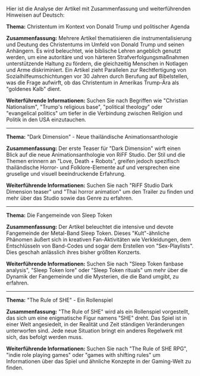 Hier ist die Analyse der Artikel mit Zusammenfassung und weiterführenden Hinweisen auf Deutsch:

**Thema:** Christentum im Kontext von Donald Trump und politischer Agenda

**Zusammenfassung:** Mehrere Artikel thematisieren die instrumentalisierung und Deutung des Christentums im Umfeld von Donald Trump und seinen Anhängern. Es wird beleuchtet, wie biblische Lehren angeblich genutzt werden, um eine autoritäre und von härteren Strafverfolgungsmaßnahmen unterstützende Haltung zu fördern, die gleichzeitig Menschen in Notlagen und Arme diskriminiert. Ein Artikel zieht Parallelen zur Rechtfertigung von Sozialhilfeumschichtungen vor 30 Jahren durch Berufung auf Bibelstellen, was die Frage aufwirft, ob das Christentum in Amerikas Trump-Ära als "goldenes Kalb" dient.

**Weiterführende Informationen:** Suchen Sie nach Begriffen wie "Christian Nationalism", "Trump's religious base", "political theology" oder "evangelical politics" um tiefer in die Verbindung zwischen Religion und Politik in den USA einzutauchen.

---

**Thema:** "Dark Dimension" - Neue thailändische Animationsanthologie

**Zusammenfassung:** Der erste Teaser für "Dark Dimension" wirft einen Blick auf die neue Animationsanthologie von RiFF Studio. Der Stil und die Themen erinnern an "Love, Death + Robots", greifen jedoch spezifisch thailändische Horror- und Folklore-Elemente auf und versprechen eine gruselige und visuell beeindruckende Erfahrung.

**Weiterführende Informationen:** Suchen Sie nach "RiFF Studio Dark Dimension teaser" und "Thai horror animation" um den Trailer zu finden und mehr über das Studio sowie das Genre zu erfahren.

---

**Thema:** Die Fangemeinde von Sleep Token

**Zusammenfassung:** Der Artikel beleuchtet die intensive und devote Fangemeinde der Metal-Band Sleep Token. Dieses "Kult"-ähnliche Phänomen äußert sich in kreativen Fan-Aktivitäten wie Verkleidungen, dem Entschlüsseln von Band-Codes und sogar dem Erstellen von "Sex-Playlists". Dies geschah anlässlich ihres bisher größten Konzerts.

**Weiterführende Informationen:** Suchen Sie nach "Sleep Token fanbase analysis", "Sleep Token lore" oder "Sleep Token rituals" um mehr über die Dynamik der Fangemeinde und die Mysterien, die die Band umgibt, zu erfahren.

---

**Thema:** "The Rule of SHE" - Ein Rollenspiel

**Zusammenfassung:** "The Rule of SHE" wird als ein Rollenspiel vorgestellt, das sich um eine enigmatische Figur namens "SHE" dreht. Das Spiel ist in einer Welt angesiedelt, in der Realität und Zeit ständigen Veränderungen unterworfen sind. Jede neue Situation bringt ein anderes Regelwerk mit sich, das befolgt werden muss.

**Weiterführende Informationen:** Suchen Sie nach "The Rule of SHE RPG", "indie role playing games" oder "games with shifting rules" um Informationen über das Spiel und ähnliche Konzepte in der Gaming-Welt zu finden.